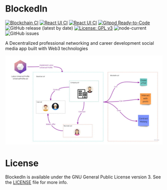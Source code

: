 # BlockedIn

[![Blockchain CI](https://github.com/JoseRodrigues443/blockedin/actions/workflows/blockchain.yaml/badge.svg)](https://github.com/JoseRodrigues443/blockedin/actions/workflows/blockchain.yaml)
[![React UI CI](https://github.com/JoseRodrigues443/blockedin/actions/workflows/ui.yaml/badge.svg)](https://github.com/JoseRodrigues443/blockedin/actions/workflows/ui.yaml)
[![React UI CI](https://github.com/JoseRodrigues443/blockedin/actions/workflows/api.yaml/badge.svg)](https://github.com/JoseRodrigues443/blockedin/actions/workflows/api.yaml)
[![Gitpod Ready-to-Code](https://img.shields.io/badge/Gitpod-ready--to--code-blue?logo=gitpod)](https://gitpod.io/#https://github.com/JoseRodrigues443/blockedin)
![GitHub release (latest by date)](https://img.shields.io/github/v/release/JoseRodrigues443/blockedin)
[![License: GPL v3](https://img.shields.io/badge/License-GPLv3-blue.svg)](https://www.gnu.org/licenses/gpl-3.0)
![node-current](https://img.shields.io/node/v/v)
![GitHub issues](https://img.shields.io/github/issues-raw/JoseRodrigues443/blockedin)

A Decentralized professional networking and career development social media app built with Web3 technologies

![BlockedIn flow](./docs/img/universal-profile.jpg)

# License

BlockedIn is available under the GNU General Public License version 3. See the [LICENSE](LICENSE) file for more info.
